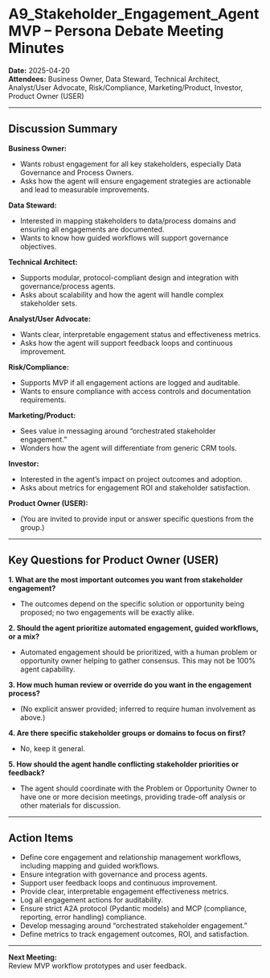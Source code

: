 # A9_Stakeholder_Engagement_Agent MVP – Persona Debate Meeting Minutes

**Date:** 2025-04-20  
**Attendees:** Business Owner, Data Steward, Technical Architect, Analyst/User Advocate, Risk/Compliance, Marketing/Product, Investor, Product Owner (USER)

---

## Discussion Summary

**Business Owner:**  
- Wants robust engagement for all key stakeholders, especially Data Governance and Process Owners.
- Asks how the agent will ensure engagement strategies are actionable and lead to measurable improvements.

**Data Steward:**  
- Interested in mapping stakeholders to data/process domains and ensuring all engagements are documented.
- Wants to know how guided workflows will support governance objectives.

**Technical Architect:**  
- Supports modular, protocol-compliant design and integration with governance/process agents.
- Asks about scalability and how the agent will handle complex stakeholder sets.

**Analyst/User Advocate:**  
- Wants clear, interpretable engagement status and effectiveness metrics.
- Asks how the agent will support feedback loops and continuous improvement.

**Risk/Compliance:**  
- Supports MVP if all engagement actions are logged and auditable.
- Wants to ensure compliance with access controls and documentation requirements.

**Marketing/Product:**  
- Sees value in messaging around “orchestrated stakeholder engagement.”
- Wonders how the agent will differentiate from generic CRM tools.

**Investor:**  
- Interested in the agent’s impact on project outcomes and adoption.
- Asks about metrics for engagement ROI and stakeholder satisfaction.

**Product Owner (USER):**  
- (You are invited to provide input or answer specific questions from the group.)

---

## Key Questions for Product Owner (USER)

**1. What are the most important outcomes you want from stakeholder engagement?**
- The outcomes depend on the specific solution or opportunity being proposed; no two engagements will be exactly alike.

**2. Should the agent prioritize automated engagement, guided workflows, or a mix?**
- Automated engagement should be prioritized, with a human problem or opportunity owner helping to gather consensus. This may not be 100% agent capability.

**3. How much human review or override do you want in the engagement process?**
- (No explicit answer provided; inferred to require human involvement as above.)

**4. Are there specific stakeholder groups or domains to focus on first?**
- No, keep it general.

**5. How should the agent handle conflicting stakeholder priorities or feedback?**
- The agent should coordinate with the Problem or Opportunity Owner to have one or more decision meetings, providing trade-off analysis or other materials for discussion.

---

## Action Items
- Define core engagement and relationship management workflows, including mapping and guided workflows.
- Ensure integration with governance and process agents.
- Support user feedback loops and continuous improvement.
- Provide clear, interpretable engagement effectiveness metrics.
- Log all engagement actions for auditability.
- Ensure strict A2A protocol (Pydantic models) and MCP (compliance, reporting, error handling) compliance.
- Develop messaging around “orchestrated stakeholder engagement.”
- Define metrics to track engagement outcomes, ROI, and satisfaction.

---

**Next Meeting:**  
Review MVP workflow prototypes and user feedback.
